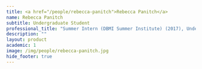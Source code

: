 ```yaml
---
title: <a href="/people/rebecca-panitch">Rebecca Panitch</a>
name: Rebecca Panitch
subtitle: Undergraduate Student
professional_title: "Summer Intern (DBMI Summer Institute) (2017), Undergraduate student at Brandeis University, Neuroscience and Biology"  # Joined professional titles
description: ""
layout: product
academic: 1
image: /img/people/rebecca-panitch.jpg
hide_footer: true
---
```

